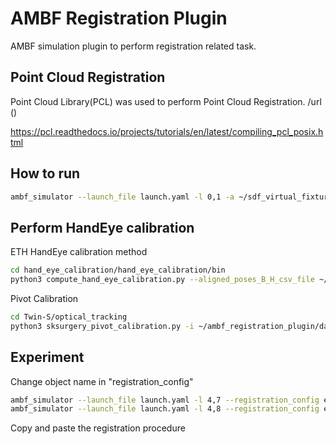 # AMBF Registration Plugin
AMBF simulation plugin to perform registration related task.


## Point Cloud Registration
Point Cloud Library(PCL) was used to perform Point Cloud Registration.
/url ()


https://pcl.readthedocs.io/projects/tutorials/en/latest/compiling_pcl_posix.html


## How to run 
```bash
ambf_simulator --launch_file launch.yaml -l 0,1 -a ~/sdf_virtual_fixture/ADF/Galen/galen_stryker_tilted.yaml --registration_config example/registration_config.yaml
```

## Perform HandEye calibration
ETH HandEye calibration method
```bash
cd hand_eye_calibration/hand_eye_calibration/bin
python3 compute_hand_eye_calibration.py --aligned_poses_B_H_csv_file ~/ambf_registration_plugin/data/HE_worldToEE.csv --aligned_poses_W_E_csv_file ~/ambf_registration_plugin/data/HE_trackerTomarker.csv --visualize VIZULALIZE
```

Pivot Calibration
```bash
cd Twin-S/optical_tracking          
python3 sksurgery_pivot_calibration.py -i ~/ambf_registration_plugin/data/Pivot_trackerTomarker.csv -c ../config/ransac_config.json

```


## Experiment 

Change object name in "registration_config"
```bash
ambf_simulator --launch_file launch.yaml -l 4,7 --registration_config example/registration_config.yaml #TB0904
ambf_simulator --launch_file launch.yaml -l 4,8 --registration_config example/registration_config.yaml #TB0909

```

Copy and paste the registration procedure